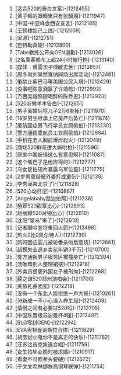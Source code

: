 
1. [适合520的告白文案]-[1212455]
1. [黄子韬的眼睛里只有张韶涵]-[1211947]
1. [中国-中亚峰会西安宣言]-[1212185]
1. [王鹤棣妲己上线]-[1212009]
1. [梁源]-[1212751]
1. [巴特勒真硬]-[1212800]
1. [Tabe教练公开向GEN道歉]-[1213026]
1. [2名乘客赖车上超24小时被行拘]-[1213140]
1. [媒体：傅雷次子傅敏去世]-[1212857]
1. [周冬雨刘昊然戛纳同场出席活动]-[1212481]
1. [俄禁止奥巴马等美国公民入境]-[1212429]
1. [没事吧陈意涵赢了许靖韵]-[1212992]
1. [万茜吴越照顾喝醉的陈乔恩]-[1212923]
1. [520听懒羊羊告白]-[1212651]
1. [男子离婚后将儿子2万6卖掉]-[1211970]
1. [18岁男生继承上亿房产后坠亡]-[1211874]
1. [厦航回应男飞行学员女厕偷拍]-[1213230]
1. [警方通报厦航员工女厕偷拍]-[1212684]
1. [手机在老人胸前爆炸起火]-[1212049]
1. [商场520鲜花遭大妈哄抢]-[1211596]
1. [原来中国妖怪这么有意思啊]-[1211087]
1. [这个嘴巴子是他应得的]-[1212777]
1. [乌女星拍短片暴露乌军位置]-[1211775]
1. [2岁男童疑被外婆打成重伤]-[1212139]
1. [李秀满来北京了]-[1211828]
1. [520心动日记]-[1210867]
1. [Angelababy路边拍照]-[1211236]
1. [杨幂520甜幂比心]-[1212893]
1. [赵丽颖520对镜比心]-[1212810]
1. [沈阳“皇马”来了]-[1212610]
1. [记者曝哈登将重回火箭]-[1212496]
1. [热火2比0凯尔特人]-[1212739]
1. [妈妈回应婴儿被轮番亲吻后高烧]-[1212661]
1. [超模失业返乡卖花年销3千万]-[1210700]
1. [警方通报男子服务区被撞身亡]-[1212304]
1. [汤唯帮别人整理裙摆]-[1212918]
1. [外卖员猥亵外国女子被刑拘]-[1212268]
1. [薛之谦520郑州演唱会]-[1211700]
1. [美依礼芽团宠]-[1212218]
1. [没有一个东北人能拒绝一声大哥]-[1210261]
1. [张新成一不小心误入养生局]-[1212409]
1. [情侣之间有必要过520吗]-[1212705]
1. [中国队晋级苏迪曼杯4强]-[1212497]
1. [BLG零封GEN]-[1212294]
1. [EVA奥特曼哥斯拉合体]-[1211829]
1. [胡彦斌小鬼你不是真正的快乐]-[1211762]
1. [汪苏泷吉克隽逸合唱]-[1211759]
1. [女生拍毕业照时被求婚]-[1210917]
1. [看妻不可欺拳头要硬]-[1212672]
1. [于文文希林娜依高钢琴联弹]-[1211754]